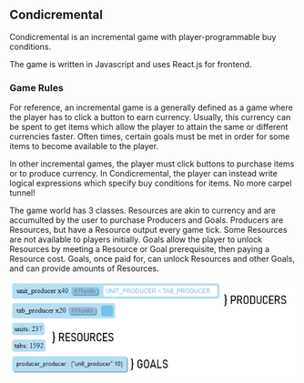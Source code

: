## Condicremental

Condicremental is an incremental game with player-programmable buy conditions.

The game is written in Javascript and uses React.js for frontend.

### Game Rules

For reference, an incremental game is a generally defined as a game where the player has to click a button to earn currency.
Usually, this currency can be spent to get items which allow the player to attain the same or different currencies faster.
Often times, certain goals must be met in order for some items to become available to the player. 

In other incremental games, the player must click buttons to purchase items or to produce currency. 
In Condicremental, the player can instead write logical expressions which specify buy conditions for items.
No more carpel tunnel!

The game world has 3 classes. Resources are akin to currency and are accumulted by the user to purchase Producers and Goals.
Producers are Resources, but have a Resource output every game tick.
Some Resources are not available to players initially.
Goals allow the player to unlock Resources by meeting a Resource or Goal prerequisite, then paying a Resource cost.
Goals, once paid for, can unlock Resources and other Goals, and can provide amounts of Resources.

<p align="center">
<img src="incremental_1.png"/>
</p>





